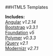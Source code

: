 ##HTML5 Templates

**Includes:**  
[Angular](https://angularjs.org/) *v1.2.14*  
[Bootstrap](http://getbootstrap.com/) *v3.3.1*  
[Foundation](http://foundation.zurb.com/) *v5*  
[Polymer](http://www.polymer-project.org/) *v0.3.3*  
[jQuery](http://jquery.com/) *v2.1*  
[Modernizr](http://modernizr.com/) *v2.7.1*  